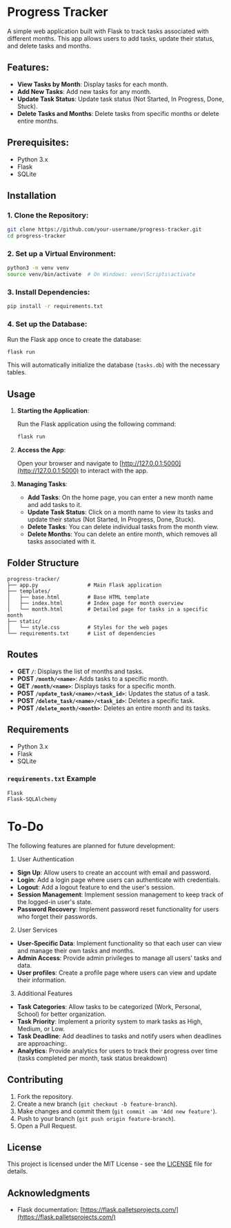 # Progress Tracker

A simple web application built with Flask to track tasks associated with different months. This app allows users to add tasks, update their status, and delete tasks and months. 

## Features:
- **View Tasks by Month**: Display tasks for each month.
- **Add New Tasks**: Add new tasks for any month.
- **Update Task Status**: Update task status (Not Started, In Progress, Done, Stuck).
- **Delete Tasks and Months**: Delete tasks from specific months or delete entire months.

## Prerequisites:
- Python 3.x
- Flask
- SQLite

## Installation

### 1. Clone the Repository:

```bash
git clone https://github.com/your-username/progress-tracker.git
cd progress-tracker
```

### 2. Set up a Virtual Environment:

```bash
python3 -m venv venv
source venv/bin/activate  # On Windows: venv\Scripts\activate
```

### 3. Install Dependencies:

```bash
pip install -r requirements.txt
```

### 4. Set up the Database:

Run the Flask app once to create the database:

```bash
flask run
```

This will automatically initialize the database (`tasks.db`) with the necessary tables.

## Usage

1. **Starting the Application**:

   Run the Flask application using the following command:

   ```bash
   flask run
   ```

2. **Access the App**:

   Open your browser and navigate to [http://127.0.0.1:5000](http://127.0.0.1:5000) to interact with the app.

3. **Managing Tasks**:
   - **Add Tasks**: On the home page, you can enter a new month name and add tasks to it.
   - **Update Task Status**: Click on a month name to view its tasks and update their status (Not Started, In Progress, Done, Stuck).
   - **Delete Tasks**: You can delete individual tasks from the month view.
   - **Delete Months**: You can delete an entire month, which removes all tasks associated with it.

## Folder Structure

```
progress-tracker/
├── app.py                # Main Flask application
├── templates/
│   ├── base.html         # Base HTML template
│   ├── index.html        # Index page for month overview
│   └── month.html        # Detailed page for tasks in a specific month
├── static/
│   └── style.css         # Styles for the web pages
└── requirements.txt      # List of dependencies
```

## Routes

- **GET `/`**: Displays the list of months and tasks.
- **POST `/month/<name>`**: Adds tasks to a specific month.
- **GET `/month/<name>`**: Displays tasks for a specific month.
- **POST `/update_task/<name>/<task_id>`**: Updates the status of a task.
- **POST `/delete_task/<name>/<task_id>`**: Deletes a specific task.
- **POST `/delete_month/<month>`**: Deletes an entire month and its tasks.

## Requirements

- Python 3.x
- Flask
- SQLite

### `requirements.txt` Example

```
Flask
Flask-SQLAlchemy
```

# To-Do

The following features are planned for future development:

1. User Authentication

- **Sign Up**: Allow users to create an account with email and password.  
- **Login**: Add a login page where users can authenticate with credentials.  
- **Logout**: Add a logout feature to end the user's session.  
- **Session Management**: Implement session management to keep track of the logged-in user's state.  
- **Password Recovery**: Implement password reset functionality for users who forget their passwords.  

2. User Services

- **User-Specific Data**: Implement functionality so that each user can view and manage their own tasks and months.  
- **Admin Access**: Provide admin privileges to manage all users' tasks and data.  
- **User profiles**: Create a profile page where users can view and update their information.  

3. Additional Features

- **Task Categories**: Allow tasks to be categorized (Work, Personal, School) for better organization.
- **Task Priority**: Implement a priority system to mark tasks as High, Medium, or Low.  
- **Task Deadline**: Add deadlines to tasks and notify users when deadlines are approaching:.
- **Analytics**: Provide analytics for users to track their progress over time (tasks completed per month, task status breakdown)  

## Contributing

1. Fork the repository.
2. Create a new branch (`git checkout -b feature-branch`).
3. Make changes and commit them (`git commit -am 'Add new feature'`).
4. Push to your branch (`git push origin feature-branch`).
5. Open a Pull Request.

## License

This project is licensed under the MIT License - see the [LICENSE](LICENSE) file for details.

## Acknowledgments

- Flask documentation: [https://flask.palletsprojects.com/](https://flask.palletsprojects.com/)

